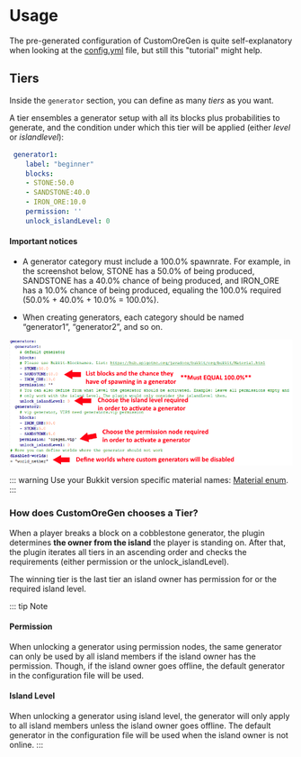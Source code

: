 # Usage

The pre-generated configuration of CustomOreGen is quite self-explanatory when looking at the [config.yml](config.md) file, but still this "tutorial" might help.
 
## Tiers

Inside the `generator` section, you can define as many *tiers* as you want.

A tier ensembles a generator setup with all its blocks plus probabilities to generate, and the condition under which this tier will be applied (either *level* or *islandlevel*):
```yml
 generator1:
    label: "beginner"
    blocks:
    - STONE:50.0
    - SANDSTONE:40.0
    - IRON_ORE:10.0
    permission: ''
    unlock_islandLevel: 0
```

#### Important notices
- A generator category must include a 100.0% spawnrate. For example, in the screenshot below, STONE has a 50.0% of being produced, SANDSTONE has a 40.0% chance of being produced, and IRON_ORE has a 10.0% chance of being produced, equaling the 100.0% required (50.0% + 40.0% + 10.0% = 100.0%).

- When creating generators, each category should be named “generator1”, “generator2”, and so on.

![test](./img/CustomOreGenConfig.png)


::: warning
Use your Bukkit version specific material names: [Material enum](https://hub.spigotmc.org/javadocs/bukkit/org/bukkit/Material.html).
:::



### How does CustomOreGen chooses a Tier?

When a player breaks a block on a cobblestone generator, the plugin determines **the owner from the island** the player is standing on. 
After that, the plugin iterates all tiers in an ascending order and checks the requirements (either permission or the unlock_islandLevel). 

The winning tier is the last tier an island owner has permission for or the required island level.

::: tip Note
#### Permission
When unlocking a generator using permission nodes, the same generator can only be used by all island members if the island owner has the permission. Though, if the island owner goes offline, the default generator in the configuration file will be used.
#### Island Level
When unlocking a generator using island level, the generator will only apply to all island members unless the island owner goes offline. The default generator in the configuration file will be used when the island owner is not online.
:::
